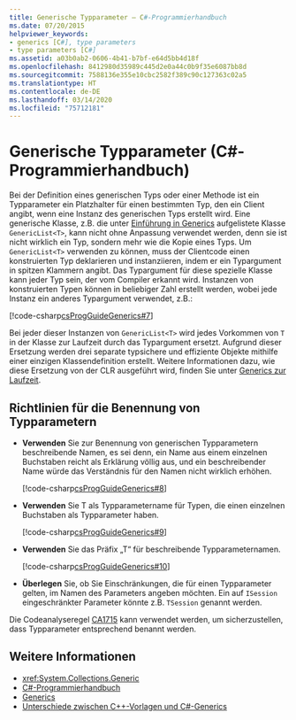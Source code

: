 ```yaml
---
title: Generische Typparameter – C#-Programmierhandbuch
ms.date: 07/20/2015
helpviewer_keywords:
- generics [C#], type parameters
- type parameters [C#]
ms.assetid: a03b0ab2-0606-4b41-b7bf-e64d5bb4d18f
ms.openlocfilehash: 8412980d35989c445d2e0a44c0b9f35e6087bb8d
ms.sourcegitcommit: 7588136e355e10cbc2582f389c90c127363c02a5
ms.translationtype: HT
ms.contentlocale: de-DE
ms.lasthandoff: 03/14/2020
ms.locfileid: "75712181"
---
```

# <a name="generic-type-parameters-c-programming-guide"></a>Generische Typparameter (C#-Programmierhandbuch)

Bei der Definition eines generischen Typs oder einer Methode ist ein Typparameter ein Platzhalter für einen bestimmten Typ, den ein Client angibt, wenn eine Instanz des generischen Typs erstellt wird. Eine generische Klasse, z.B. die unter [Einführung in Generics](./index.md) aufgelistete Klasse `GenericList<T>`, kann nicht ohne Anpassung verwendet werden, denn sie ist nicht wirklich ein Typ, sondern mehr wie die Kopie eines Typs. Um `GenericList<T>` verwenden zu können, muss der Clientcode einen konstruierten Typ deklarieren und instanziieren, indem er ein Typargument in spitzen Klammern angibt. Das Typargument für diese spezielle Klasse kann jeder Typ sein, der vom Compiler erkannt wird. Instanzen von konstruierten Typen können in beliebiger Zahl erstellt werden, wobei jede Instanz ein anderes Typargument verwendet, z.B.:  
  
[!code-csharp[csProgGuideGenerics#7](~/samples/snippets/csharp/VS_Snippets_VBCSharp/csProgGuideGenerics/CS/Generics.cs#7)]  
  
Bei jeder dieser Instanzen von `GenericList<T>` wird jedes Vorkommen von `T` in der Klasse zur Laufzeit durch das Typargument ersetzt. Aufgrund dieser Ersetzung werden drei separate typsichere und effiziente Objekte mithilfe einer einzigen Klassendefinition erstellt. Weitere Informationen dazu, wie diese Ersetzung von der CLR ausgeführt wird, finden Sie unter [Generics zur Laufzeit](./generics-in-the-run-time.md).  
  
## <a name="type-parameter-naming-guidelines"></a>Richtlinien für die Benennung von Typparametern  
  
- **Verwenden** Sie zur Benennung von generischen Typparametern beschreibende Namen, es sei denn, ein Name aus einem einzelnen Buchstaben reicht als Erklärung völlig aus, und ein beschreibender Name würde das Verständnis für den Namen nicht wirklich erhöhen.  
  
   [!code-csharp[csProgGuideGenerics#8](~/samples/snippets/csharp/VS_Snippets_VBCSharp/csProgGuideGenerics/CS/Generics.cs#8)]  
  
- **Verwenden** Sie T als Typparametername für Typen, die einen einzelnen Buchstaben als Typparameter haben.  
  
   [!code-csharp[csProgGuideGenerics#9](~/samples/snippets/csharp/VS_Snippets_VBCSharp/csProgGuideGenerics/CS/Generics.cs#9)]  
  
- **Verwenden** Sie das Präfix „T“ für beschreibende Typparameternamen.  
  
   [!code-csharp[csProgGuideGenerics#10](~/samples/snippets/csharp/VS_Snippets_VBCSharp/csProgGuideGenerics/CS/Generics.cs#10)]  
  
- **Überlegen** Sie, ob Sie Einschränkungen, die für einen Typparameter gelten, im Namen des Parameters angeben möchten. Ein auf `ISession` eingeschränkter Parameter könnte z.B. `TSession` genannt werden.

Die Codeanalyseregel [CA1715](/visualstudio/code-quality/ca1715) kann verwendet werden, um sicherzustellen, dass Typparameter entsprechend benannt werden.
  
## <a name="see-also"></a>Weitere Informationen

- <xref:System.Collections.Generic>
- [C#-Programmierhandbuch](../index.md)
- [Generics](./index.md)
- [Unterschiede zwischen C++-Vorlagen und C#-Generics](./differences-between-cpp-templates-and-csharp-generics.md)
